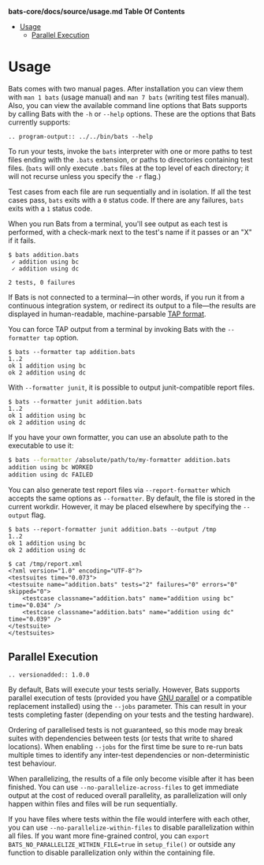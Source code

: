 <!-- START doctoc generated TOC please keep comment here to allow auto update -->
<!-- DON'T EDIT THIS SECTION, INSTEAD RE-RUN doctoc TO UPDATE -->
**bats-core/docs/source/usage.md Table Of Contents**

- [Usage](#usage)
  - [Parallel Execution](#parallel-execution)

<!-- END doctoc generated TOC please keep comment here to allow auto update -->

# Usage

Bats comes with two manual pages. After installation you can view them with `man 1 bats` (usage manual) and `man 7 bats` (writing test files manual). Also, you
can view the available command line options that Bats supports by calling Bats
with the `-h` or `--help` options. These are the options that Bats currently
supports:

```eval_rst
.. program-output:: ../../bin/bats --help
```

To run your tests, invoke the `bats` interpreter with one or more paths to test
files ending with the `.bats` extension, or paths to directories containing test
files. (`bats` will only execute `.bats` files at the top level of each
directory; it will not recurse unless you specify the `-r` flag.)

Test cases from each file are run sequentially and in isolation. If all the test
cases pass, `bats` exits with a `0` status code. If there are any failures,
`bats` exits with a `1` status code.

When you run Bats from a terminal, you'll see output as each test is performed,
with a check-mark next to the test's name if it passes or an "X" if it fails.

```text
$ bats addition.bats
 ✓ addition using bc
 ✓ addition using dc

2 tests, 0 failures
```

If Bats is not connected to a terminal—in other words, if you run it from a
continuous integration system, or redirect its output to a file—the results are
displayed in human-readable, machine-parsable [TAP format][tap-format].

You can force TAP output from a terminal by invoking Bats with the `--formatter tap`
option.

```text
$ bats --formatter tap addition.bats
1..2
ok 1 addition using bc
ok 2 addition using dc
```

With `--formatter junit`, it is possible
to output junit-compatible report files.

```text
$ bats --formatter junit addition.bats
1..2
ok 1 addition using bc
ok 2 addition using dc
```

If you have your own formatter, you can use an absolute path to the executable
to use it:

```bash
$ bats --formatter /absolute/path/to/my-formatter addition.bats
addition using bc WORKED
addition using dc FAILED
```

You can also generate test report files via `--report-formatter` which accepts
the same options as `--formatter`. By default, the file is stored in the current
workdir. However, it may be placed elsewhere by specifying the `--output` flag.

```text
$ bats --report-formatter junit addition.bats --output /tmp
1..2
ok 1 addition using bc
ok 2 addition using dc

$ cat /tmp/report.xml
<?xml version="1.0" encoding="UTF-8"?>
<testsuites time="0.073">
<testsuite name="addition.bats" tests="2" failures="0" errors="0" skipped="0">
    <testcase classname="addition.bats" name="addition using bc" time="0.034" />
    <testcase classname="addition.bats" name="addition using dc" time="0.039" />
</testsuite>
</testsuites>
```

## Parallel Execution

```eval_rst
.. versionadded:: 1.0.0
```

By default, Bats will execute your tests serially. However, Bats supports
parallel execution of tests (provided you have [GNU parallel][gnu-parallel] or
a compatible replacement installed) using the `--jobs` parameter. This can
result in your tests completing faster (depending on your tests and the testing
hardware).

Ordering of parallelised tests is not guaranteed, so this mode may break suites
with dependencies between tests (or tests that write to shared locations). When
enabling `--jobs` for the first time be sure to re-run bats multiple times to
identify any inter-test dependencies or non-deterministic test behaviour.

When parallelizing, the results of a file only become visible after it has been finished.
You can use `--no-parallelize-across-files` to get immediate output at the cost of reduced
overall parallelity, as parallelization will only happen within files and files will be run
sequentially.

If you have files where tests within the file would interfere with each other, you can use
`--no-parallelize-within-files` to disable parallelization within all files.
If you want more fine-grained control, you can `export BATS_NO_PARALLELIZE_WITHIN_FILE=true` in `setup_file()`
or outside any function to disable parallelization only within the containing file.

[gnu-parallel]: https://www.gnu.org/software/parallel/
[tap-format]: https://testanything.org
